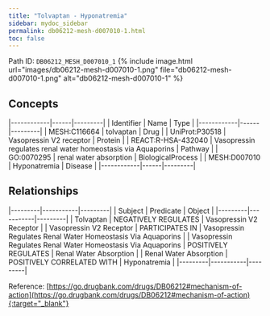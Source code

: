 ```yaml
---
title: "Tolvaptan - Hyponatremia"
sidebar: mydoc_sidebar
permalink: db06212-mesh-d007010-1.html
toc: false 
---
```



Path ID: `DB06212_MESH_D007010_1`
{% include image.html url="images/db06212-mesh-d007010-1.png" file="db06212-mesh-d007010-1.png" alt="db06212-mesh-d007010-1" %}

## Concepts

|------------|------|---------|
| Identifier | Name | Type    |
|------------|------|---------|
| MESH:C116664 | tolvaptan | Drug |
| UniProt:P30518 | Vasopressin V2 receptor | Protein |
| REACT:R-HSA-432040 | Vasopressin regulates renal water homeostasis via Aquaporins | Pathway |
| GO:0070295 | renal water absorption | BiologicalProcess |
| MESH:D007010 | Hyponatremia | Disease |
|------------|------|---------|

## Relationships

|---------|-----------|---------|
| Subject | Predicate | Object  |
|---------|-----------|---------|
| Tolvaptan | NEGATIVELY REGULATES | Vasopressin V2 Receptor |
| Vasopressin V2 Receptor | PARTICIPATES IN | Vasopressin Regulates Renal Water Homeostasis Via Aquaporins |
| Vasopressin Regulates Renal Water Homeostasis Via Aquaporins | POSITIVELY REGULATES | Renal Water Absorption |
| Renal Water Absorption | POSITIVELY CORRELATED WITH | Hyponatremia |
|---------|-----------|---------|

Reference: [https://go.drugbank.com/drugs/DB06212#mechanism-of-action](https://go.drugbank.com/drugs/DB06212#mechanism-of-action){:target="_blank"}